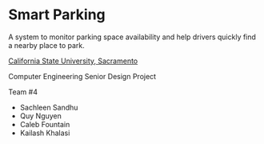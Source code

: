 Smart Parking
=============

A system to monitor parking space availability and help drivers quickly find a nearby place to park.

[California State University, Sacramento][1]

Computer Engineering Senior Design Project

Team #4

 - Sachleen Sandhu
 - Quy Nguyen
 - Caleb Fountain
 - Kailash Khalasi

  [1]: http://csus.edu
